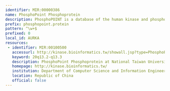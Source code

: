 ```yaml
---
identifier: MIR:00000386
name: PhosphoPoint Phosphoprotein
description: PhosphoPOINT is a database of the human kinase and phospho-protein interactome. It describes the interactions among kinases, their potential substrates and their interacting (phospho)-proteins. It also incorporates gene expression and uses gene ontology (GO) terms to annotate interactions. This collection references phosphoprotein information.
prefix: phosphopoint.protein
pattern: ^\w+$
prefixed: 0
local_id: AURKA
resources:
 - identifier: MIR:00100500
   accessurl: http://kinase.bioinformatics.tw/showall.jsp?type=PhosphoProtein&info=Gene&name=${lid}&drawing=0&sorting=0&kinome=0
   keyword: 20q13.2-q13.3
   description: PhosphoPoint Phosphoprotein at National Taiwan University
   homepage: http://kinase.bioinformatics.tw/
   institution: Department of Computer Science and Information Engineering, National Taiwan University
   location: Republic of China
   official: false
---
```

